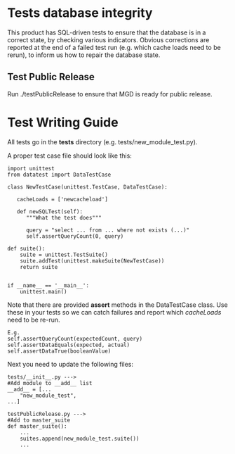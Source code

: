# Tests database integrity
This product has SQL-driven tests to ensure that the database is in a correct state, by checking various indicators.
Obvious corrections are reported at the end of a failed test run (e.g. which cache loads need to be rerun), to inform us how to repair the database state.

## Test Public Release

Run
    ./testPublicRelease
to ensure that MGD is ready for public release.

# Test Writing Guide
All tests go in the **tests** directory (e.g. tests/new\_module\_test.py).

A proper test case file should look like this: 

    import unittest
    from datatest import DataTestCase
    
    class NewTestCase(unittest.TestCase, DataTestCase):
    
       cacheLoads = ['newcacheload']
    
       def newSQLTest(self):
          """What the test does"""
          
          query = "select ... from ... where not exists (...)"
          self.assertQueryCount(0, query) 
    
    def suite():
        suite = unittest.TestSuite()
        suite.addTest(unittest.makeSuite(NewTestCase))
        return suite
    
    
    if __name__ == '__main__':
        unittest.main()
        
Note that there are provided **assert** methods in the DataTestCase class. Use these in your tests so we can catch failures and report which _cacheLoads_ need to be re-run.

    E.g.
    self.assertQueryCount(expectedCount, query)
    self.assertDataEquals(expected, actual)
    self.assertDataTrue(booleanValue)

Next you need to update the following files:

    tests/__init__.py --->
    #Add module to __add__ list
    __add__ = [...
        "new_module_test",
    ...]

    testPublicRelease.py --->
    #Add to master_suite
    def master_suite():
        ...
        suites.append(new_module_test.suite())
        ...

